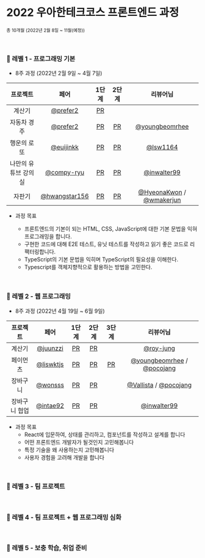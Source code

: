 # 2022 우아한테크코스 프론트엔드 과정

<sub>총 10개월 (2022년 2월 8일 ~ 11월(예정))</sub>

<br />

### 💙 레벨 1 - 프로그래밍 기본

- 8주 과정 (2022년 2월 9일 ~ 4월 7일)

|       프로젝트       |                     페어                     |                                   1단계                                    |                                   2단계                                    |                      리뷰어님                     
| :------------------: | :------------------------------------------: | :------------------------------------------------------------------------: | :------------------------------------------------------------------------: | :------------------------------------------------:
|        계산기        |    [@prefer2](https://github.com/prefer2)    |     [PR](https://github.com/woowacourse/javascript-calculator/pull/43)     |                                                                            |                                                    |          |
|     자동차 경주      |    [@prefer2](https://github.com/prefer2)    |     [PR](https://github.com/woowacourse/javascript-racingcar/pull/61)      |     [PR](https://github.com/woowacourse/javascript-racingcar/pull/99)     |       [@youngbeomrhee](https://github.com/youngbeomrhee)       |          |
|     행운의 로또      |  [@euijinkk](https://github.com/euijinkk)  |       [PR](https://github.com/woowacourse/javascript-lotto/pull/89)       |       [PR](https://github.com/woowacourse/javascript-lotto/pull/154)       |       [@lsw1164](https://github.com/lsw1164)       |          |
| 나만의 유튜브 강의실 | [@compy-ryu](https://github.com/compy-ryu) | [PR](https://github.com/woowacourse/javascript-youtube-classroom/pull/96) | [PR](https://github.com/woowacourse/javascript-youtube-classroom/pull/121) |      [@inwalter99](https://github.com/inwalter99)      |          |
|        자판기        | [@hwangstar156](https://github.com/hwangstar156) |   [PR](https://github.com/woowacourse/javascript-vendingmachine/pull/4)   |   [PR](https://github.com/woowacourse/javascript-vendingmachine/pull/61)   | [@HyeonaKwon](https://github.com/HyeonaKwon) / [@wmakerjun](https://github.com/wmakerjun)  |          |

- 과정 목표

  - 프론트엔드의 기본이 되는 HTML, CSS, JavaScript에 대한 기본 문법을 익혀 프로그래밍을 합니다.
  - 구현한 코드에 대해 E2E 테스트, 유닛 테스트를 작성하고 읽기 좋은 코드로 리팩터링합니다.
  - TypeScript의 기본 문법을 익히며 TypeScript의 필요성을 이해한다.
  - Typescript를 객체지향적으로 활용하는 방법을 고민한다.

<br/>

### 💙 레벨 2 - 웹 프로그래밍

- 8주 과정 (2022년 4월 19일 ~ 6월 9일)

|   프로젝트    |                     페어                     |                                 1단계                                 |                                 2단계                                 | 3단계                                                        |                                           리뷰어님                                            
| :-----------: | :------------------------------------------: | :-------------------------------------------------------------------: | :-------------------------------------------------------------------: | :------------------------------------------------------------: | :-------------------------------------------------------------------------------------------:
|    계산기     |    [@juunzzi](https://github.com/juunzzi)    |     [PR](https://github.com/woowacourse/react-calculator/pull/5)     |     [PR](https://github.com/woowacourse/react-calculator/pull/46)     |                                                              |                           [@roy-jung](https://github.com/roy-jung)                            |          |
|   페이먼츠    | [@liswktjs](https://github.com/liswktjs) |      [PR](https://github.com/woowacourse/react-payments/pull/91)      |     [PR](https://github.com/woowacourse/react-payments/pull/121)      | [PR](https://github.com/woowacourse/react-payments/pull/152) |                           [@youngbeomrhee](https://github.com/youngbeomrhee) / [@pocojang](https://github.com/pocojang)                            |          |
|   장바구니    |     [@wonsss](https://github.com/wonsss)     |   [PR](https://github.com/woowacourse/react-shopping-cart/pull/71)    |   [PR](https://github.com/woowacourse/react-shopping-cart/pull/107)   |                                                              | [@Vallista](https://github.com/Vallista) / [@pocojang](https://github.com/pocojang) |          |
| 장바구니 협업 |     [@intae92](https://github.com/intae92)     | [PR](https://github.com/woowacourse/react-shopping-cart-prod/pull/9) | [PR](https://github.com/woowacourse/react-shopping-cart-prod/pull/44) |                                                              |                            [@inwalter99](https://github.com/inwalter99)                             |          |

- 과정 목표
  - React에 입문하여, 상태를 관리하고, 컴포넌트를 작성하고 설계를 합니다
  - 어떤 프론트엔드 개발자가 될것인지 고민해봅니다
  - 특정 기술을 왜 사용하는지 고민해봅니다
  - 사용자 경험을 고려해 개발을 합니다


<br/>

### 💙 레벨 3 - 팀 프로젝트


<br/>

### 💙 레벨 4 - 팀 프로젝트 + 웹 프로그래밍 심화

<br/>

### 💙 레벨 5 - 보충 학습, 취업 준비
